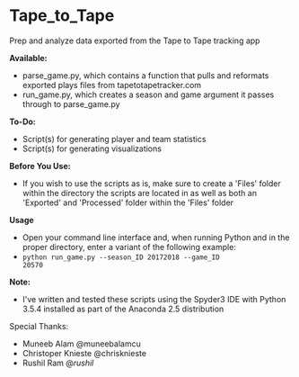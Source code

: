 # Tape_to_Tape
Prep and analyze data exported from the Tape to Tape tracking app

<b>Available:</b>
- parse_game.py, which contains a function that pulls and reformats exported plays files from tapetotapetracker.com
- run_game.py, which creates a season and game argument it passes through to parse_game.py

<b>To-Do:</b>
- Script(s) for generating player and team statistics
- Script(s) for generating visualizations

<b>Before You Use:</b>
- If you wish to use the scripts as is, make sure to create a 'Files' folder within the directory the scripts are located in as well as both an 'Exported' and 'Processed' folder within the 'Files' folder

<b>Usage</b>
- Open your command line interface and, when running Python and in the proper directory, enter a variant of the following example:
- <code>python run_game.py --season_ID 20172018 --game_ID 20570</code>

<b>Note:</b>
- I've written and tested these scripts using the Spyder3 IDE with Python 3.5.4 installed as part of the Anaconda 2.5 distribution

Special Thanks:
- Muneeb Alam @muneebalamcu
- Christoper Knieste @chrisknieste
- Rushil Ram @_rushil_
